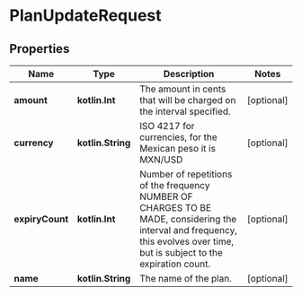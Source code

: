 
# PlanUpdateRequest

## Properties
Name | Type | Description | Notes
------------ | ------------- | ------------- | -------------
**amount** | **kotlin.Int** | The amount in cents that will be charged on the interval specified. |  [optional]
**currency** | **kotlin.String** | ISO 4217 for currencies, for the Mexican peso it is MXN/USD |  [optional]
**expiryCount** | **kotlin.Int** | Number of repetitions of the frequency NUMBER OF CHARGES TO BE MADE, considering the interval and frequency, this evolves over time, but is subject to the expiration count. |  [optional]
**name** | **kotlin.String** | The name of the plan. |  [optional]



